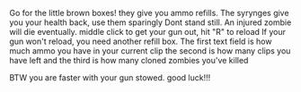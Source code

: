 Go for the little brown boxes! they give you
ammo refills. The syrynges give you your health back, use them sparingly
Dont stand still. An injured zombie will die eventually.
middle click to get your gun out, hit "R" to reload
If your gun won't reload, you need another refill box.
The first text field is how much ammo you have in your current clip
the second is how many clips you have left
and the third is how many cloned zombies you've killed

BTW you are faster with your gun stowed. good luck!!!
